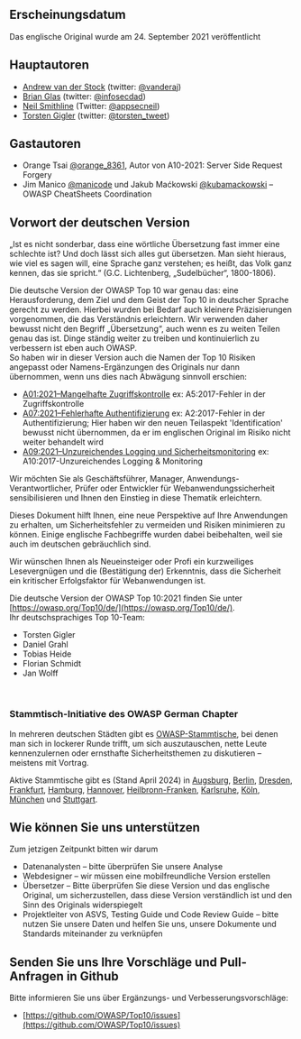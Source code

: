 ## Erscheinungsdatum

Das englische Original wurde am 24. September 2021 veröffentlicht

## Hauptautoren

- [Andrew van der Stock](mailto:vanderaj@owasp.org) (twitter: [@vanderaj](https://twitter.com/vanderaj))
- [Brian Glas](mailto:brian.glas@owasp.org) (twitter: [@infosecdad](https://twitter.com/infosecdad))
- [Neil Smithline](mailto:neil.smithline@owasp.org) (Twitter: [@appsecneil](https://twitter.com/appsecneil))
- [Torsten Gigler](mailto:torsten.gigler@owasp.org) (twitter: [@torsten_tweet](https://twitter.com/torsten_tweet))

## Gastautoren

- Orange Tsai [@orange_8361](https://twitter/orange_8361), Autor von A10-2021: Server Side Request Forgery
- Jim Manico [@manicode](https://twitter/manicode) und Jakub Maćkowski [@kubamackowski](https://twitter/kubamackowski) – OWASP CheatSheets Coordination

## Vorwort der deutschen Version

„Ist es nicht sonderbar, dass eine wörtliche Übersetzung fast immer eine schlechte ist? Und doch lässt sich alles gut übersetzen. Man sieht hieraus, wie viel es sagen will, eine Sprache ganz verstehen; es heißt, das Volk ganz kennen, das sie spricht.“ (G.C. Lichtenberg, „Sudelbücher“, 1800-1806).<br>

Die deutsche Version der OWASP Top 10 war genau das: eine Herausforderung, dem Ziel und dem Geist der Top 10 in deutscher Sprache gerecht zu werden. Hierbei wurden bei Bedarf auch kleinere Präzisierungen vorgenommen, die das Verständnis erleichtern. Wir verwenden daher bewusst nicht den Begriff „Übersetzung“, auch wenn es zu weiten Teilen genau das ist. Dinge ständig weiter zu treiben und kontinuierlich zu verbessern ist eben auch OWASP.<br>
So haben wir in dieser Version auch die Namen der Top 10 Risiken angepasst oder Namens-Ergänzungen des Originals nur dann übernommen, wenn uns dies nach Abwägung sinnvoll erschien:

- [A01:2021–Mangelhafte Zugriffskontrolle](A01_2021-Broken_Access_Control.de.md) ex: A5:2017-Fehler in der Zugriffskontrolle
- [A07:2021–Fehlerhafte Authentifizierung](A07_2021-Identification_and_Authentication_Failures.de.md) ex: A2:2017-Fehler in der Authentifizierung; Hier haben wir den neuen Teilaspekt 'Identification' bewusst nicht übernommen, da er im englischen Original im Risiko nicht weiter behandelt wird
- [A09:2021–Unzureichendes Logging und Sicherheitsmonitoring](A09_2021-Security_Logging_and_Monitoring_Failures.de.md) ex: A10:2017-Unzureichendes Logging & Monitoring

Wir möchten Sie als Geschäftsführer, Manager, Anwendungs-Verantwortlicher, Prüfer oder Entwickler für Webanwendungssicherheit sensibilisieren und Ihnen den Einstieg in diese Thematik erleichtern.<br>

Dieses Dokument hilft Ihnen, eine neue Perspektive auf Ihre Anwendungen zu erhalten, um Sicherheitsfehler zu vermeiden und Risiken minimieren zu können. Einige englische Fachbegriffe wurden dabei beibehalten, weil sie auch im deutschen gebräuchlich sind.<br>

Wir wünschen Ihnen als Neueinsteiger oder Profi ein kurzweiliges Lesevergnügen und die (Bestätigung der) Erkenntnis, dass die Sicherheit ein kritischer Erfolgsfaktor für Webanwendungen ist.<br>

Die deutsche Version der OWASP Top 10:2021 finden Sie unter [https://owasp.org/Top10/de/](https://owasp.org/Top10/de/).
<br>
Ihr deutschsprachiges Top 10-Team:<br>
- Torsten Gigler<br>
- Daniel Grahl<br>
- Tobias Heide<br>
- Florian Schmidt<br>
- Jan Wolff<br>
<br>

### Stammtisch-Initiative des OWASP German Chapter
In mehreren deutschen Städten gibt es [OWASP-Stammtische](https://owasp.org/www-chapter-germany/stammtische/), bei denen man sich in lockerer Runde trifft, um sich auszutauschen, nette Leute kennenzulernen oder ernsthafte Sicherheitsthemen zu diskutieren – meistens mit Vortrag.<br>

Aktive Stammtische gibt es (Stand April 2024) in [Augsburg](/www-chapter-germany/stammtische/augsburg/), [Berlin](/www-chapter-germany/stammtische/berlin), [Dresden](/www-chapter-germany/stammtische/dresden/), [Frankfurt](/www-chapter-germany/stammtische/frankfurt/), [Hamburg](/www-chapter-germany/stammtische/hamburg/), [Hannover](/www-chapter-germany/stammtische/hannover/), [Heilbronn-Franken](/www-chapter-germany/stammtische/heilbronn_franken/), [Karlsruhe](/www-chapter-germany/stammtische/karlsruhe/), [Köln](/www-chapter-germany/stammtische/koeln/), [München](/www-chapter-germany/stammtische/muenchen/) und [Stuttgart](/www-chapter-germany/stammtische/stuttgart/).

## Wie können Sie uns unterstützen

Zum jetzigen Zeitpunkt bitten wir darum

- Datenanalysten – bitte überprüfen Sie unsere Analyse
- Webdesigner – wir müssen eine mobilfreundliche Version erstellen
- Übersetzer – Bitte überprüfen Sie diese Version und das englische Original, um sicherzustellen, dass diese Version verständlich ist und den Sinn des Originals widerspiegelt
- Projektleiter von ASVS, Testing Guide und Code Review Guide – bitte nutzen Sie unsere Daten und helfen Sie uns, unsere Dokumente und Standards miteinander zu verknüpfen

## Senden Sie uns Ihre Vorschläge und Pull-Anfragen in Github

Bitte informieren Sie uns über Ergänzungs- und Verbesserungsvorschläge:

- [https://github.com/OWASP/Top10/issues](https://github.com/OWASP/Top10/issues)
